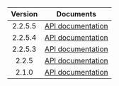 | Version | Documents |
|:---:|---|
| 2.2.5.5 | [API documentation](2.2.5.5) |
| 2.2.5.4 | [API documentation](2.2.5.4) |
| 2.2.5.3 | [API documentation](2.2.5.3) |
| 2.2.5 | [API documentation](2.2.5) |
| 2.1.0 | [API documentation](2.1.0) |
